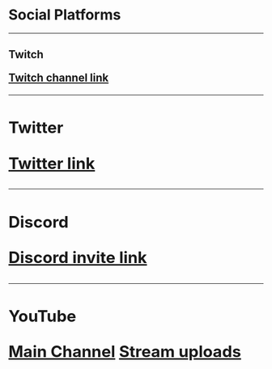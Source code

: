 # Social Platforms

---
<h2 class="twitch"/><le>Twitch

[Twitch channel link](https://www.twitch.tv/directiveathena) 

---
<h2 class="twitter"/>Twitter

[Twitter link](https://twitter.com/DirectiveAthena) 

---
<h2 class="discord"/>Discord

[Discord invite link](https://discord.gg/RJMHvtvBtp) 

---
<h2 class="youtube"/>YouTube

[Main Channel](https://www.youtube.com/channel/UCwVF37coCIRNyN6-FxQBD9A)
[Stream uploads](https://www.youtube.com/channel/UCp2NElyKkj-74K3O1oykdMg)
